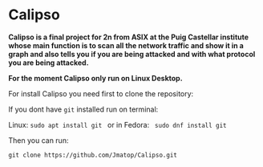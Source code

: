 # Calipso

**Calipso is a final project for 2n from ASIX at the Puig Castellar institute whose main function is to scan all the network traffic and show it in a graph and also tells you if you are being attacked and with what protocol you are being attacked.**


**For the moment Calipso only run on Linux Desktop.**


For install Calipso you need first to clone the repository:

If you dont have ```git``` installed run on terminal:

Linux: ```sudo apt install git ``` or in Fedora: ``` sudo dnf install git```

Then you can run:
```
git clone https://github.com/Jmatop/Calipso.git
```
